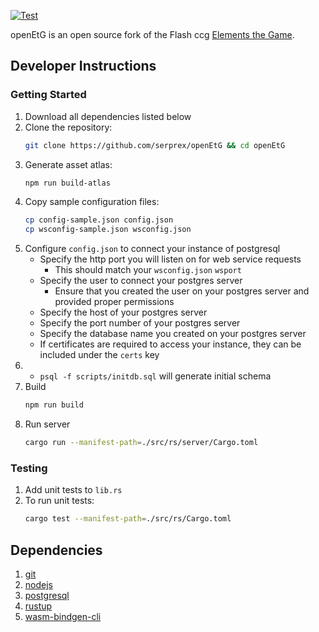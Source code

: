 [![Test](https://github.com/serprex/openEtG/workflows/.github/workflows/cargo-test.yml/badge.svg)](https://github.com/serprex/openEtG/actions?query=workflow%3A.github%2Fworkflows%2Fcargo-test.yml)

openEtG is an open source fork of the Flash ccg [Elements the Game](http://elementsthegame.com).

## Developer Instructions

### Getting Started
1. Download all dependencies listed below
2. Clone the repository:
   ```sh
   git clone https://github.com/serprex/openEtG && cd openEtG
   ```
3. Generate asset atlas:
   ```sh
   npm run build-atlas
   ```
4. Copy sample configuration files:
   ```sh
   cp config-sample.json config.json
   cp wsconfig-sample.json wsconfig.json
   ```
5. Configure `config.json` to connect your instance of postgresql
   - Specify the http port you will listen on for web service requests
     - This should match your `wsconfig.json` `wsport`
   - Specify the user to connect your postgres server
     - Ensure that you created the user on your postgres server and provided proper permissions
   - Specify the host of your postgres server
   - Specify the port number of your postgres server
   - Specify the database name you created on your postgres server
   - If certificates are required to access your instance, they can be included under the `certs` key
6.
   - `psql -f scripts/initdb.sql` will generate initial schema
7. Build
   ```sh
   npm run build
   ```
8. Run server
   ```sh
   cargo run --manifest-path=./src/rs/server/Cargo.toml
   ```
### Testing

1. Add unit tests to `lib.rs`
2. To run unit tests:
   ```sh
   cargo test --manifest-path=./src/rs/Cargo.toml
   ```

## Dependencies

1. [git](http://git-scm.com)
1. [nodejs](https://nodejs.org)
1. [postgresql](https://www.postgresql.org/)
1. [rustup](https://rustup.rs)
1. [wasm-bindgen-cli](https://rustwasm.github.io/wasm-bindgen/reference/cli.html)
